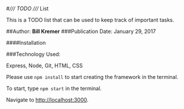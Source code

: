 #*/// TODO ///* List

This is a TODO list that can be used to keep track of important tasks.

##Author: **Bill Kremer**
###Publication Date: January 29, 2017

####Installation

###Technology Used:

Express, Node, Git, HTML, CSS

Please use ```npm install``` to start creating the framework in the terminal.

To start, type ```npm start``` in the terminal.

Navigate to [http://localhost:3000](http://localhost:3000/).
